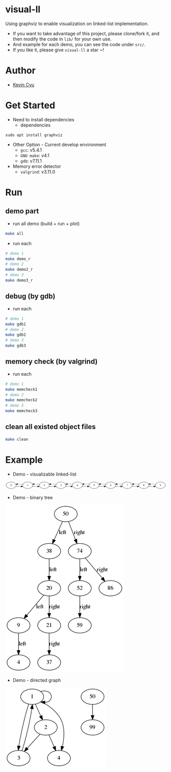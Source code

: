 # visual-ll
Using graphviz to enable visualization on linked-list implementation.

* If you want to take advantage of this project, please clone/fork it, and then modify the code in `lib/` for your own use.
* And example for each demo, you can see the code under `src/`.
* If you like it, please give `visual-ll` a star ~!

# Author
* [Kevin Cyu](https://github.com/kevinbird61)

# Get Started
* Need to install dependencies
    * dependencies
```
sudo apt install graphviz
```
* Other Option - Current develop environment
    * `gcc`: v5.4.1
    * `GNU make`: v4.1
    * `gdb`: v7.11.1
* Memory error detector
    * `valgrind`: v3.11.0

# Run

## demo part
* run all demo (build + run + plot)
```sh
make all
```
* run each 
```sh
# demo 1
make demo_r
# demo 2
make demo2_r
# demo 3
make demo3_r
```

## debug (by gdb)
* run each
```sh
# demo 1
make gdb1
# demo 2
make gdb2
# demo 3
make gdb3
```

## memory check (by valgrind)
* run each
```sh
# demo 1
make memcheck1
# demo 2
make memcheck2
# demo 3
make memcheck3
```

## clean all existed object files
```sh
make clean
```

# Example
* Demo - visualizable linked-list

![](./result/graph.png)

* Demo - binary tree 

![](./result/graph2.png)

* Demo - directed graph

![](./result/graph3.png)